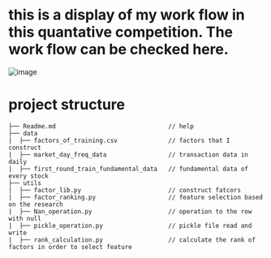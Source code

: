 # this is a display of my work flow in this quantative competition. The work flow can be checked here.

![image]()

# project structure

```
├── Readme.md                               // help
├── data                                         
|  ├── factors_of_training.csv              // factors that I construct
|  ├── market_day_freq_data                 // transaction data in daily
|  ├── first_round_train_fundamental_data   // fundamental data of every stock
├── utils                         
|  ├── factor_lib.py                        // construct fatcors
|  ├── factor_ranking.py                    // feature selection based on the research
|  ├── Nan_operation.py                     // operation to the row with null
|  ├── pickle_operation.py                  // pickle file read and write
|  ├── rank_calculation.py                  // calculate the rank of factors in order to select feature
```

